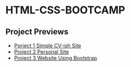 # HTML-CSS-BOOTCAMP
<h2>Project Previews</h2>
<ul>
  <li>
  <a href="https://molly-fan.github.io/web-development-bootcamp-project-1-preview/" target="_blank">Porject 1 Simple CV-ish Site</a>
  </li>
  <li>
    	<a href="https://molly-fan.github.io/web-development-bootcamp-project-2-preview/" target="_blank">Project 2 Personal Site</a>
  </li>
   <li>
    	<a href="https://molly-fan.github.io/web-development-bootcamp-project-3-preview/" target="_blank">Project 3 Website Using Bootstrap</a>
  </li>
  </ul>
